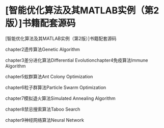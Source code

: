 # [智能优化算法及其MATLAB实例（第2版）]书籍配套源码
[智能优化算法及其MATLAB实例（第2版）]书籍配套源码

chapter2遗传算法Genetic Algorithm


chapter3差分进化算法Differential Evolutionchapter4免疫算法lmmune Algorithm


chapter5蚁群算法Ant Colony Optimization


chapter6粒子群算法Particle Swarm Optimization


chapter7模拟退火算法Simulated Annealing Algorithm


chapter8禁忌搜索算法Taboo Search


chapter9神经网络算法Neural Network
